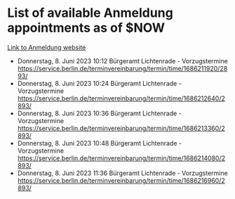 # List of available Anmeldung appointments as of $NOW
[Link to Anmeldung website](https://service.berlin.de/terminvereinbarung/termin/tag.php?termin=1&anliegen[]=120686&dienstleisterlist=122210,122217,327316,122219,327312,122227,327314,122231,327346,122243,327348,122254,122252,329742,122260,329745,122262,329748,122271,327278,122273,327274,122277,327276,330436,122280,327294,122282,327290,122284,327292,122291,327270,122285,327266,122286,327264,122296,327268,150230,329760,122297,327286,122294,327284,122312,329763,122314,329775,122304,327330,122311,327334,122309,327332,317869,122281,327352,122279,329772,122283,122276,327324,122274,327326,122267,329766,122246,327318,122251,327320,122257,327322,122208,327298,122226,327300&herkunft=http%3A%2F%2Fservice.berlin.de%2Fdienstleistung%2F120686%2F)
- Donnerstag, 8. Juni 2023 10:12 Bürgeramt Lichtenrade - Vorzugstermine https://service.berlin.de/terminvereinbarung/termin/time/1686211920/2893/
- Donnerstag, 8. Juni 2023 10:24 Bürgeramt Lichtenrade - Vorzugstermine https://service.berlin.de/terminvereinbarung/termin/time/1686212640/2893/
- Donnerstag, 8. Juni 2023 10:36 Bürgeramt Lichtenrade - Vorzugstermine https://service.berlin.de/terminvereinbarung/termin/time/1686213360/2893/
- Donnerstag, 8. Juni 2023 10:48 Bürgeramt Lichtenrade - Vorzugstermine https://service.berlin.de/terminvereinbarung/termin/time/1686214080/2893/
- Donnerstag, 8. Juni 2023 11:36 Bürgeramt Lichtenrade - Vorzugstermine https://service.berlin.de/terminvereinbarung/termin/time/1686216960/2893/
